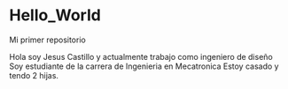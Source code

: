 # Hello_World
Mi primer repositorio

Hola soy Jesus Castillo y actualmente trabajo como ingeniero de diseño
Soy estudiante de la carrera de Ingenieria en Mecatronica
Estoy casado y tendo 2 hijas.

